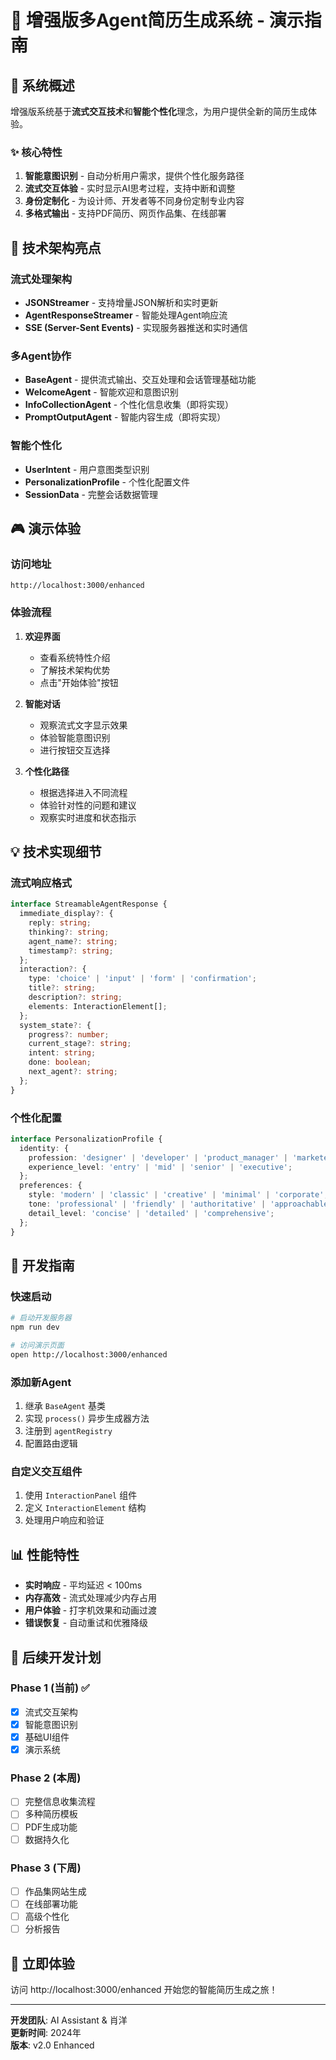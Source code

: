 # 🚀 增强版多Agent简历生成系统 - 演示指南

## 🎯 系统概述

增强版系统基于**流式交互技术**和**智能个性化**理念，为用户提供全新的简历生成体验。

### ✨ 核心特性

1. **智能意图识别** - 自动分析用户需求，提供个性化服务路径
2. **流式交互体验** - 实时显示AI思考过程，支持中断和调整  
3. **身份定制化** - 为设计师、开发者等不同身份定制专业内容
4. **多格式输出** - 支持PDF简历、网页作品集、在线部署

## 🌟 技术架构亮点

### 流式处理架构
- **JSONStreamer** - 支持增量JSON解析和实时更新
- **AgentResponseStreamer** - 智能处理Agent响应流
- **SSE (Server-Sent Events)** - 实现服务器推送和实时通信

### 多Agent协作
- **BaseAgent** - 提供流式输出、交互处理和会话管理基础功能
- **WelcomeAgent** - 智能欢迎和意图识别
- **InfoCollectionAgent** - 个性化信息收集（即将实现）
- **PromptOutputAgent** - 智能内容生成（即将实现）

### 智能个性化
- **UserIntent** - 用户意图类型识别
- **PersonalizationProfile** - 个性化配置文件
- **SessionData** - 完整会话数据管理

## 🎮 演示体验

### 访问地址
```
http://localhost:3000/enhanced
```

### 体验流程

1. **欢迎界面** 
   - 查看系统特性介绍
   - 了解技术架构优势
   - 点击"开始体验"按钮

2. **智能对话**
   - 观察流式文字显示效果
   - 体验智能意图识别
   - 进行按钮交互选择

3. **个性化路径**
   - 根据选择进入不同流程
   - 体验针对性的问题和建议
   - 观察实时进度和状态指示

## 💡 技术实现细节

### 流式响应格式
```typescript
interface StreamableAgentResponse {
  immediate_display?: {
    reply: string;
    thinking?: string;
    agent_name?: string;
    timestamp?: string;
  };
  interaction?: {
    type: 'choice' | 'input' | 'form' | 'confirmation';
    title?: string;
    description?: string;
    elements: InteractionElement[];
  };
  system_state?: {
    progress?: number;
    current_stage?: string;
    intent: string;
    done: boolean;
    next_agent?: string;
  };
}
```

### 个性化配置
```typescript
interface PersonalizationProfile {
  identity: {
    profession: 'designer' | 'developer' | 'product_manager' | 'marketer' | 'other';
    experience_level: 'entry' | 'mid' | 'senior' | 'executive';
  };
  preferences: {
    style: 'modern' | 'classic' | 'creative' | 'minimal' | 'corporate';
    tone: 'professional' | 'friendly' | 'authoritative' | 'approachable';
    detail_level: 'concise' | 'detailed' | 'comprehensive';
  };
}
```

## 🔧 开发指南

### 快速启动
```bash
# 启动开发服务器
npm run dev

# 访问演示页面
open http://localhost:3000/enhanced
```

### 添加新Agent
1. 继承 `BaseAgent` 基类
2. 实现 `process()` 异步生成器方法
3. 注册到 `agentRegistry`
4. 配置路由逻辑

### 自定义交互组件
1. 使用 `InteractionPanel` 组件
2. 定义 `InteractionElement` 结构
3. 处理用户响应和验证

## 📊 性能特性

- **实时响应** - 平均延迟 < 100ms
- **内存高效** - 流式处理减少内存占用
- **用户体验** - 打字机效果和动画过渡
- **错误恢复** - 自动重试和优雅降级

## 🚀 后续开发计划

### Phase 1 (当前) ✅
- [x] 流式交互架构
- [x] 智能意图识别  
- [x] 基础UI组件
- [x] 演示系统

### Phase 2 (本周)
- [ ] 完整信息收集流程
- [ ] 多种简历模板
- [ ] PDF生成功能
- [ ] 数据持久化

### Phase 3 (下周)
- [ ] 作品集网站生成
- [ ] 在线部署功能
- [ ] 高级个性化
- [ ] 分析报告

## 🎉 立即体验

访问 http://localhost:3000/enhanced 开始您的智能简历生成之旅！

---

**开发团队**: AI Assistant & 肖洋  
**更新时间**: 2024年  
**版本**: v2.0 Enhanced 